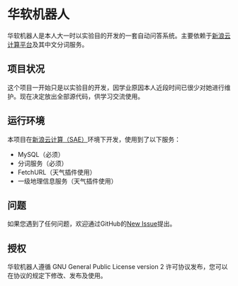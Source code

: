 华软机器人
============

华软机器人是本人大一时以实验目的开发的一套自动问答系统。主要依赖于[新浪云计算平台](http://sae.sina.com.cn/)及其中文分词服务。

项目状况
------
这个项目一开始只是以实验目的开发，因学业原因本人近段时间已很少对她进行维护。现在决定放出全部源代码，供学习交流使用。

运行环境
------
本项目在[新浪云计算（SAE）](http://sae.sina.com.cn)环境下开发，使用到了以下服务：

* MySQL（必须）
* 分词服务（必须）
* FetchURL（天气插件使用）
* 一级地理信息服务（天气插件使用）

问题
------
如果您遇到了任何问题，欢迎通过GitHub的[New Issue](https://github.com/xingrz/sisebot/issues/new)提出。

授权
------
华软机器人遵循 GNU General Public License version 2 许可协议发布，您可以在协议的规定下修改、发布及使用。
